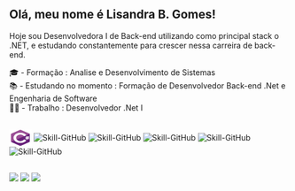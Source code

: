 ## Olá, meu nome é Lisandra B. Gomes!

   Hoje sou Desenvolvedora I de Back-end utilizando como principal stack o .NET, e estudando constantemente para crescer nessa carreira de back-end.

   🎓 - Formação : Analise e Desenvolvimento de Sistemas
   </br>
   📚 - Estudando no momento : Formação de Desenvolvedor Back-end .Net e Engenharia de Software
   </br>
   👩‍💻 - Trabalho : Desenvolvedor .Net I

<div style="display: inline_block"><br>
  <img align="center" alt="Skill-Csharp" height="30" width="40"     
    src="https://raw.githubusercontent.com/devicons/devicon/master/icons/csharp/csharp-original.svg">
  <img align="center" alt="Skill-GitHub" height="30" width="40"
    src="https://cdn.jsdelivr.net/gh/devicons/devicon/icons/git/git-plain-wordmark.svg" />
  <img align="center" alt="Skill-GitHub" height="30" width="40" 
    src="https://cdn.jsdelivr.net/gh/devicons/devicon/icons/microsoftsqlserver/microsoftsqlserver-plain-wordmark.svg" />      
  <img align="center" alt="Skill-GitHub" height="30" width="40"
    src="https://cdn.jsdelivr.net/gh/devicons/devicon/icons/dot-net/dot-net-plain-wordmark.svg" />
  <img  align="center" alt="Skill-GitHub" height="30" width="40"
    src="https://cdn.jsdelivr.net/gh/devicons/devicon/icons/dotnetcore/dotnetcore-original.svg" />
   <img align="center" alt="Skill-GitHub" height="30" width="40"
     src="https://cdn.jsdelivr.net/gh/devicons/devicon/icons/azure/azure-original-wordmark.svg" />
               
</div>
  
  ##

  <div> 
 <a href="https://discord.gg/" target="_blank"><img src="https://img.shields.io/badge/Discord-7289DA?style=for-the-badge&logo=discord&logoColor=white" target="_blank"></a> 
  <a href = "mailto:lisandragomes53@gmail.com"><img src="https://img.shields.io/badge/-Gmail-%23333?style=for-the-badge&logo=gmail&logoColor=white" target="_blank"></a>
  <a href="https://www.linkedin.com/in/lisandra-gomes-877285111/" target="_blank"><img src="https://img.shields.io/badge/-LinkedIn-%230077B5?style=for-the-badge&logo=linkedin&logoColor=white" target="_blank"></a>   
</div>
